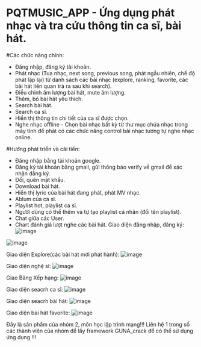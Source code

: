 # PQTMUSIC_APP - Ứng dụng phát nhạc và tra cứu thông tin ca sĩ, bài hát.
#Các chức năng chính:
  - Đăng nhập, đăng ký tài khoản.
  - Phát nhạc (Tua nhạc, next song, previous song, phát ngẫu nhiên, chế độ phát lặp lại) từ danh sách các bài nhạc (explore, ranking, favorite, các bài hát liên quan trả ra sau khi search).
  - Điều chỉnh âm lượng bài hát, mute âm lượng.
  - Thêm, bỏ bài hát yêu thích.
  - Search bài hát.
  - Search ca sĩ.
  - Hiển thị thông tin chi tiết của ca sĩ được chọn.
  - Nghe nhạc offline - Chọn bài nhạc bất kỳ từ thư mục chứa nhạc trong máy tính để phát có các chức năng control bài nhạc tương tự nghe nhạc online.

#Hướng phát triển và cải tiến:
  - Đăng nhập bằng tài khoản google.
  - Đăng ký tài khoản bằng gmail, gửi thông báo verify về gmail để xác nhận đăng ký.
  - Đổi, quên mật khẩu.
  - Download bài hát.
  - Hiển thị lyric của bài hát đang phát, phát MV nhạc.
  - Ablum của ca sĩ.
  - Playlist hot, playlist ca sĩ.
  - Người dùng có thể thêm và tự tạo playlist cá nhân (đổi tên playlist).
  - Chat giữa các User.
  - Chart đánh giá lượt nghe các bài hát.
Giao diện đăng nhập, đăng ký:
![image](https://github.com/Tafi-Solitude-uit/PQTMUSIC_APP/assets/156486860/2f7fb70c-a4f1-4096-a568-05ad165d67d0)

![image](https://github.com/Tafi-Solitude-uit/PQTMUSIC_APP/assets/156486860/abdce2ac-23c0-4c86-b989-715fea49a9cb)

Giao diện Explore(các bài hát mới phát hành):
![image](https://github.com/Tafi-Solitude-uit/PQTMUSIC_APP/assets/156486860/030be5b5-2d78-461e-9fc3-bddba4f506a2)

Giao diện nghệ sĩ:
![image](https://github.com/Tafi-Solitude-uit/PQTMUSIC_APP/assets/156486860/638bac44-36ca-45b6-aa31-1551d578afe5)

Giao Bảng Xếp hạng:
![image](https://github.com/Tafi-Solitude-uit/PQTMUSIC_APP/assets/156486860/bc0a628d-26bb-43e3-8bbb-82fc3b1c857e)

Giao diện seacrh ca sĩ:
![image](https://github.com/Tafi-Solitude-uit/PQTMUSIC_APP/assets/156486860/03a6e7de-ed96-4650-a7c9-b17ecdf3960b)

Giao diện seacrh bài hát:
![image](https://github.com/Tafi-Solitude-uit/PQTMUSIC_APP/assets/156486860/5be92a51-2b9e-4b3c-bf9b-0aa3ea961615)

Giao diện bai hát favorite:
![image](https://github.com/Tafi-Solitude-uit/PQTMUSIC_APP/assets/156486860/91c2d848-6947-4983-8d71-47edf2597032)

Đây là sản phẩm của nhóm 2, môn học lập trình mạng!!! Liên hệ 1 trong số các thành viên của nhóm để lấy framework GUNA_crack để có thể sử dụng ứng dụng !!!
